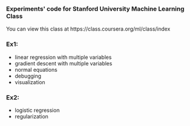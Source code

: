 <h3>Experiments' code for Stanford University Machine Learning Class </h3>
<p>You can view this class at https://class.coursera.org/ml/class/index</p>
<h3>Ex1:</h3>
<ul>
<li>linear regression with multiple variables</li>
<li>gradient descent with multiple variables</li>
<li>normal equations</li>
<li>debugging</li>
<li>visualization</li>
</ul>
<h3>Ex2:</h3>
<ul>
<li>logistic regression</li>
<li>regularization</li>
</ul>